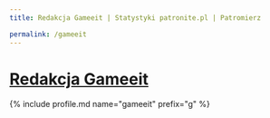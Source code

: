 ```yaml
---
title: Redakcja Gameeit | Statystyki patronite.pl | Patromierz

permalink: /gameeit
---
```


# [Redakcja Gameeit](https://patronite.pl/gameeit)

{% include profile.md name="gameeit" prefix="g" %}
